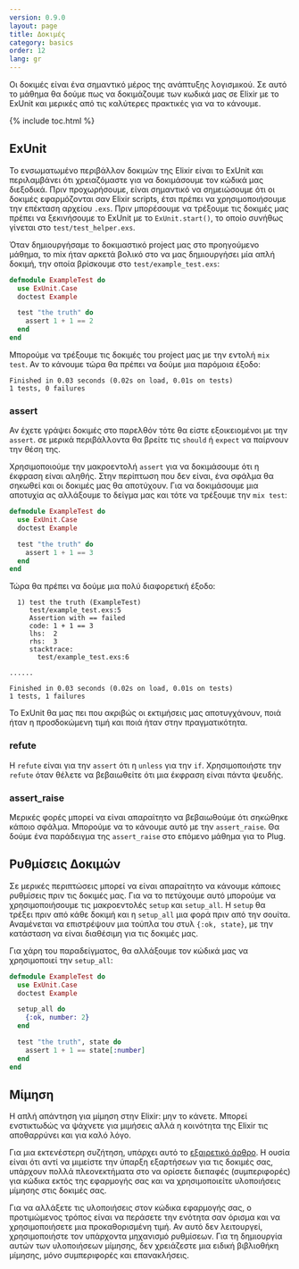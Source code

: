 ```yaml
---
version: 0.9.0
layout: page
title: Δοκιμές
category: basics
order: 12
lang: gr
---
```


Οι δοκιμές είναι ένα σημαντικό μέρος της ανάπτυξης λογισμικού.  Σε αυτό το μάθημα θα δούμε πως να δοκιμάζουμε των κωδικά μας σε Elixir με το ExUnit και μερικές από τις καλύτερες πρακτικές για να το κάνουμε.

{% include toc.html %}

## ExUnit

Το ενσωματωμένο περιβάλλον δοκιμών της Elixir είναι το ExUnit και περιλαμβάνει ότι χρειαζόμαστε για να δοκιμάσουμε τον κώδικά μας διεξοδικά.  Πριν προχωρήσουμε, είναι σημαντικό να σημειώσουμε ότι οι δοκιμές εφαρμόζονται σαν Elixir scripts, έτσι πρέπει να χρησιμοποιήσουμε την επέκταση αρχείου `.exs`.  Πριν μπορέσουμε να τρέξουμε τις δοκιμές μας πρέπει να ξεκινήσουμε το ExUnit με το `ExUnit.start()`, το οποίο συνήθως γίνεται στο `test/test_helper.exs`.

Όταν δημιουργήσαμε το δοκιμαστικό project μας στο προηγούμενο μάθημα, το mix ήταν αρκετά βολικό στο να μας δημιουργήσει μία απλή δοκιμή, την οποία βρίσκουμε στο `test/example_test.exs`:

```elixir
defmodule ExampleTest do
  use ExUnit.Case
  doctest Example

  test "the truth" do
    assert 1 + 1 == 2
  end
end
```

Μπορούμε να τρέξουμε τις δοκιμές του project μας με την εντολή `mix test`.  Αν το κάνουμε τώρα θα πρέπει να δούμε μια παρόμοια έξοδο:

```shell
Finished in 0.03 seconds (0.02s on load, 0.01s on tests)
1 tests, 0 failures
```

### assert

Αν έχετε γράψει δοκιμές στο παρελθόν τότε θα είστε εξοικειομένοι με την `assert`.  σε μερικά περιβάλλοντα θα βρείτε τις `should` ή `expect` να παίρνουν την θέση της.

Χρησιμοποιούμε την μακροεντολή `assert` για να δοκιμάσουμε ότι η έκφραση είναι αληθής.  Στην περίπτωση που δεν είναι, ένα σφάλμα θα σηκωθεί και οι δοκιμές μας θα αποτύχουν.  Για να δοκιμάσουμε μια αποτυχία ας αλλάξουμε το δείγμα μας και τότε να τρέξουμε την `mix test`:

```elixir
defmodule ExampleTest do
  use ExUnit.Case
  doctest Example

  test "the truth" do
    assert 1 + 1 == 3
  end
end
```

Τώρα θα πρέπει να δούμε μια πολύ διαφορετική έξοδο:

```shell
  1) test the truth (ExampleTest)
     test/example_test.exs:5
     Assertion with == failed
     code: 1 + 1 == 3
     lhs:  2
     rhs:  3
     stacktrace:
       test/example_test.exs:6

......

Finished in 0.03 seconds (0.02s on load, 0.01s on tests)
1 tests, 1 failures
```

Το ExUnit θα μας πει που ακριβώς οι εκτιμήσεις μας αποτυγχάνουν, ποιά ήταν η προσδοκώμενη τιμή και ποιά ήταν στην πραγματικότητα.

### refute

Η `refute` είναι για την `assert` ότι η `unless` για την `if`.  Χρησιμοποιήστε την `refute` όταν θέλετε να βεβαιωθείτε ότι μια έκφραση είναι πάντα ψευδής.

### assert_raise

Μερικές φορές μπορεί να είναι απαραίτητο να βεβαιωθούμε ότι σηκώθηκε κάποιο σφάλμα.  Μπορούμε να το κάνουμε αυτό με την `assert_raise`.  Θα δούμε ένα παράδειγμα της `assert_raise` στο επόμενο μάθημα για το Plug.

## Ρυθμίσεις Δοκιμών

Σε μερικές περιπτώσεις μπορεί να είναι απαραίτητο να κάνουμε κάποιες ρυθμίσεις πριν τις δοκιμές μας.  Για να το πετύχουμε αυτό μπορούμε να χρησιμοποιήσουμε τις μακροεντολές `setup` και `setup_all`.  Η `setup` θα τρέξει πριν από κάθε δοκιμή και η `setup_all` μια φορά πριν από την σουίτα.  Αναμένεται να επιστρέψουν μια τούπλα του στυλ `{:ok, state}`, με την κατάσταση να είναι διαθέσιμη για τις δοκιμές μας.

Για χάρη του παραδείγματος, θα αλλάξουμε τον κώδικά μας να χρησιμοποιεί την `setup_all`:

```elixir
defmodule ExampleTest do
  use ExUnit.Case
  doctest Example

  setup_all do
    {:ok, number: 2}
  end

  test "the truth", state do
    assert 1 + 1 == state[:number]
  end
end
```

## Μίμηση

Η απλή απάντηση για μίμηση στην Elixir: μην το κάνετε.  Μπορεί ενστικτωδώς να ψάχνετε για μιμήσεις αλλά η κοινότητα της Elixir τις αποθαρρύνει και για καλό λόγο.

Για μια εκτενέστερη συζήτηση, υπάρχει αυτό το [εξαιρετικό άρθρο](http://blog.plataformatec.com.br/2015/10/mocks-and-explicit-contracts/). Η ουσία είναι ότι αντί να μιμείστε την ύπαρξη εξαρτήσεων για τις δοκιμές σας, υπάρχουν πολλά πλεονεκτήματα στο να ορίσετε διεπαφές (συμπεριφορές) για κώδικα εκτός της εφαρμογής σας και να χρησιμοποιείτε υλοποιήσεις μίμησης στις δοκιμές σας.

Για να αλλάξετε τις υλοποιήσεις στον κώδικα εφαρμογής σας, ο προτιμώμενος τρόπος είναι να περάσετε την ενότητα σαν όρισμα και να χρησιμοποιήσετε μια προκαθορισμένη τιμή. Αν αυτό δεν λειτουργεί, χρησιμοποιήστε τον υπάρχοντα μηχανισμό ρυθμίσεων. Για τη δημιουργία αυτών των υλοποιήσεων μίμησης, δεν χρειάζεστε μια ειδική βιβλιοθήκη μίμησης, μόνο συμπεριφορές και επανακλήσεις.
